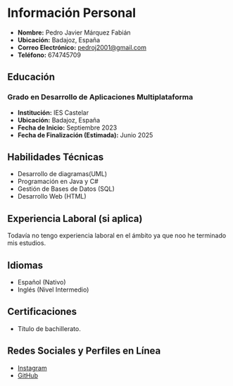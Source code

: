 # Información Personal

- **Nombre:** Pedro Javier Márquez Fabián
- **Ubicación:** Badajoz, España
- **Correo Electrónico:** pedroj2001@gmail.com
- **Teléfono:** 674745709

## Educación

### Grado en Desarrollo de Aplicaciones Multiplataforma
- **Institución:** IES Castelar
- **Ubicación:** Badajoz, España
- **Fecha de Inicio:** Septiembre 2023
- **Fecha de Finalización (Estimada):** Junio 2025

## Habilidades Técnicas

- Desarrollo de diagramas(UML)
- Programación en Java y C#
- Gestión de Bases de Datos (SQL)
- Desarrollo Web (HTML)

## Experiencia Laboral (si aplica)

Todavía no tengo experiencia laboral en el ámbito ya que noo he terminado mis estudios.

## Idiomas

- Español (Nativo)
- Inglés (Nivel Intermedio)

## Certificaciones

- Título de bachillerato.

## Redes Sociales y Perfiles en Línea

- [Instagram](https://www.instagram.com/pedromarquez01/)
- [GitHub](https://github.com/pedrojmarquez)
